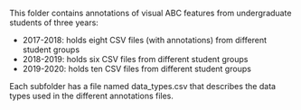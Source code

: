 This folder contains annotations of visual ABC features from undergraduate students of three years:

- 2017-2018: holds eight CSV files (with annotations) from different student groups
- 2018-2019: holds six CSV files from different student groups
- 2019-2020: holds ten CSV files from different student groups

Each subfolder has a file named data_types.csv that describes the data types used in the different annotations files.
